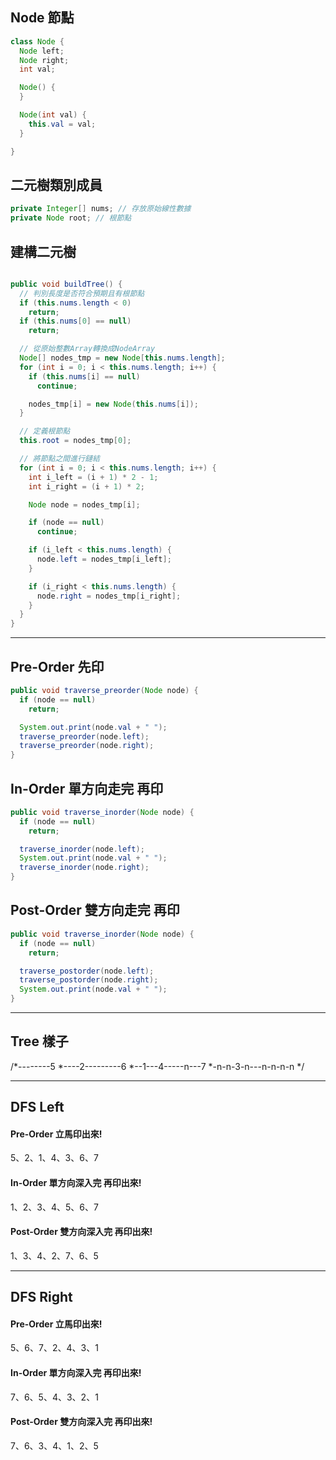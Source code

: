 ## Node 節點

```java
class Node {
  Node left;
  Node right;
  int val;

  Node() {
  }

  Node(int val) {
    this.val = val;
  }

}
```

## 二元樹類別成員

```java
private Integer[] nums; // 存放原始線性數據
private Node root; // 根節點
```

## 建構二元樹

```java

public void buildTree() {
  // 判別長度是否符合預期且有根節點
  if (this.nums.length < 0)
    return;
  if (this.nums[0] == null)
    return;

  // 從原始整數Array轉換成NodeArray
  Node[] nodes_tmp = new Node[this.nums.length];
  for (int i = 0; i < this.nums.length; i++) {
    if (this.nums[i] == null)
      continue;

    nodes_tmp[i] = new Node(this.nums[i]);
  }

  // 定義根節點
  this.root = nodes_tmp[0];

  // 將節點之間進行鏈結
  for (int i = 0; i < this.nums.length; i++) {
    int i_left = (i + 1) * 2 - 1;
    int i_right = (i + 1) * 2;

    Node node = nodes_tmp[i];

    if (node == null)
      continue;

    if (i_left < this.nums.length) {
      node.left = nodes_tmp[i_left];
    }

    if (i_right < this.nums.length) {
      node.right = nodes_tmp[i_right];
    }
  }
}
```

---

## Pre-Order 先印

```java
public void traverse_preorder(Node node) {
  if (node == null)
    return;

  System.out.print(node.val + " ");
  traverse_preorder(node.left);
  traverse_preorder(node.right);
}
```

## In-Order 單方向走完 再印

```java
public void traverse_inorder(Node node) {
  if (node == null)
    return;

  traverse_inorder(node.left);
  System.out.print(node.val + " ");
  traverse_inorder(node.right);
}
```

## Post-Order 雙方向走完 再印

```java
public void traverse_inorder(Node node) {
  if (node == null)
    return;

  traverse_postorder(node.left);
  traverse_postorder(node.right);
  System.out.print(node.val + " ");
}
```

---

## Tree 樣子

/*--------5
*----2---------6
*--1---4-----n---7
*-n-n-3-n---n-n-n-n
*/

---

## DFS Left 

#### Pre-Order 立馬印出來!
5、2、1、4、3、6、7

#### In-Order 單方向深入完 再印出來!
1、2、3、4、5、6、7

#### Post-Order 雙方向深入完 再印出來!
1、3、4、2、7、6、5

---

## DFS Right 

#### Pre-Order 立馬印出來!
5、6、7、2、4、3、1

#### In-Order 單方向深入完 再印出來!
7、6、5、4、3、2、1

#### Post-Order 雙方向深入完 再印出來!
7、6、3、4、1、2、5